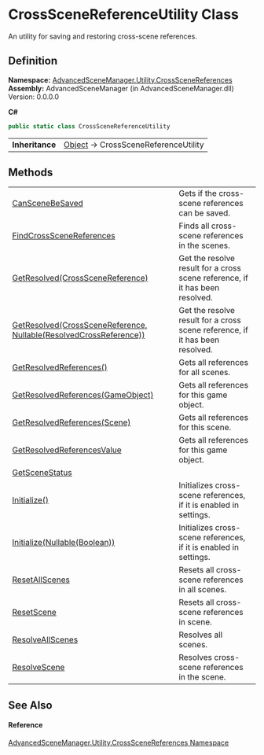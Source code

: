 # CrossSceneReferenceUtility Class


An utility for saving and restoring cross-scene references.



## Definition
**Namespace:** <a href="N_AdvancedSceneManager_Utility_CrossSceneReferences.md">AdvancedSceneManager.Utility.CrossSceneReferences</a>  
**Assembly:** AdvancedSceneManager (in AdvancedSceneManager.dll) Version: 0.0.0.0

**C#**
``` C#
public static class CrossSceneReferenceUtility
```

<table><tr><td><strong>Inheritance</strong></td><td><a href="https://learn.microsoft.com/dotnet/api/system.object" target="_blank" rel="noopener noreferrer">Object</a>  →  CrossSceneReferenceUtility</td></tr>
</table>



## Methods
<table>
<tr>
<td><a href="M_AdvancedSceneManager_Utility_CrossSceneReferences_CrossSceneReferenceUtility_CanSceneBeSaved.md">CanSceneBeSaved</a></td>
<td>Gets if the cross-scene references can be saved.</td></tr>
<tr>
<td><a href="M_AdvancedSceneManager_Utility_CrossSceneReferences_CrossSceneReferenceUtility_FindCrossSceneReferences.md">FindCrossSceneReferences</a></td>
<td>Finds all cross-scene references in the scenes.</td></tr>
<tr>
<td><a href="M_AdvancedSceneManager_Utility_CrossSceneReferences_CrossSceneReferenceUtility_GetResolved.md">GetResolved(CrossSceneReference)</a></td>
<td>Get the resolve result for a cross scene reference, if it has been resolved.</td></tr>
<tr>
<td><a href="M_AdvancedSceneManager_Utility_CrossSceneReferences_CrossSceneReferenceUtility_GetResolved_1.md">GetResolved(CrossSceneReference, Nullable(ResolvedCrossReference))</a></td>
<td>Get the resolve result for a cross scene reference, if it has been resolved.</td></tr>
<tr>
<td><a href="M_AdvancedSceneManager_Utility_CrossSceneReferences_CrossSceneReferenceUtility_GetResolvedReferences.md">GetResolvedReferences()</a></td>
<td>Gets all references for all scenes.</td></tr>
<tr>
<td><a href="M_AdvancedSceneManager_Utility_CrossSceneReferences_CrossSceneReferenceUtility_GetResolvedReferences_1.md">GetResolvedReferences(GameObject)</a></td>
<td>Gets all references for this game object.</td></tr>
<tr>
<td><a href="M_AdvancedSceneManager_Utility_CrossSceneReferences_CrossSceneReferenceUtility_GetResolvedReferences_2.md">GetResolvedReferences(Scene)</a></td>
<td>Gets all references for this scene.</td></tr>
<tr>
<td><a href="M_AdvancedSceneManager_Utility_CrossSceneReferences_CrossSceneReferenceUtility_GetResolvedReferencesValue.md">GetResolvedReferencesValue</a></td>
<td>Gets all references for this game object.</td></tr>
<tr>
<td><a href="M_AdvancedSceneManager_Utility_CrossSceneReferences_CrossSceneReferenceUtility_GetSceneStatus.md">GetSceneStatus</a></td>
<td> </td></tr>
<tr>
<td><a href="M_AdvancedSceneManager_Utility_CrossSceneReferences_CrossSceneReferenceUtility_Initialize.md">Initialize()</a></td>
<td>Initializes cross-scene references, if it is enabled in settings.</td></tr>
<tr>
<td><a href="M_AdvancedSceneManager_Utility_CrossSceneReferences_CrossSceneReferenceUtility_Initialize_1.md">Initialize(Nullable(Boolean))</a></td>
<td>Initializes cross-scene references, if it is enabled in settings.</td></tr>
<tr>
<td><a href="M_AdvancedSceneManager_Utility_CrossSceneReferences_CrossSceneReferenceUtility_ResetAllScenes.md">ResetAllScenes</a></td>
<td>Resets all cross-scene references in all scenes.</td></tr>
<tr>
<td><a href="M_AdvancedSceneManager_Utility_CrossSceneReferences_CrossSceneReferenceUtility_ResetScene.md">ResetScene</a></td>
<td>Resets all cross-scene references in scene.</td></tr>
<tr>
<td><a href="M_AdvancedSceneManager_Utility_CrossSceneReferences_CrossSceneReferenceUtility_ResolveAllScenes.md">ResolveAllScenes</a></td>
<td>Resolves all scenes.</td></tr>
<tr>
<td><a href="M_AdvancedSceneManager_Utility_CrossSceneReferences_CrossSceneReferenceUtility_ResolveScene.md">ResolveScene</a></td>
<td>Resolves cross-scene references in the scene.</td></tr>
</table>

## See Also


#### Reference
<a href="N_AdvancedSceneManager_Utility_CrossSceneReferences.md">AdvancedSceneManager.Utility.CrossSceneReferences Namespace</a>  
